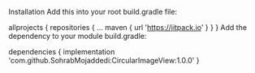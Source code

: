 Installation
Add this into your root build.gradle file:

allprojects {
		repositories {
			...
			maven { url 'https://jitpack.io' }
		}
	}
Add the dependency to your module build.gradle:

dependencies {
	        implementation 'com.github.SohrabMojaddedi:CircularImageView:1.0.0'
}

